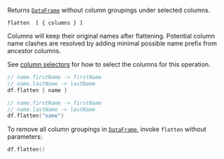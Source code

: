 [//]: # (title: flatten)

<!---IMPORT org.jetbrains.kotlinx.dataframe.samples.api.Modify-->

Returns [`DataFrame`](DataFrame.md) without column groupings under selected columns.

```text
flatten  [ { columns } ]
```

Columns will keep their original names after flattening.
Potential column name clashes are resolved by adding minimal possible name prefix from ancestor columns.

See [column selectors](ColumnSelectors.md) for how to select the columns for this operation.

<!---FUN flatten-->
<tabs>
<tab title="Properties">

```kotlin
// name.firstName -> firstName
// name.lastName -> lastName
df.flatten { name }
```

</tab>
<tab title="Strings">

```kotlin
// name.firstName -> firstName
// name.lastName -> lastName
df.flatten("name")
```

</tab></tabs>
<inline-frame src="resources/org.jetbrains.kotlinx.dataframe.samples.api.Modify.flatten.html" width="100%"/>
<!---END-->

To remove all column groupings in [`DataFrame`](DataFrame.md), invoke `flatten` without parameters:

<!---FUN flattenAll-->

```kotlin
df.flatten()
```

<inline-frame src="resources/org.jetbrains.kotlinx.dataframe.samples.api.Modify.flattenAll.html" width="100%"/>
<!---END-->
